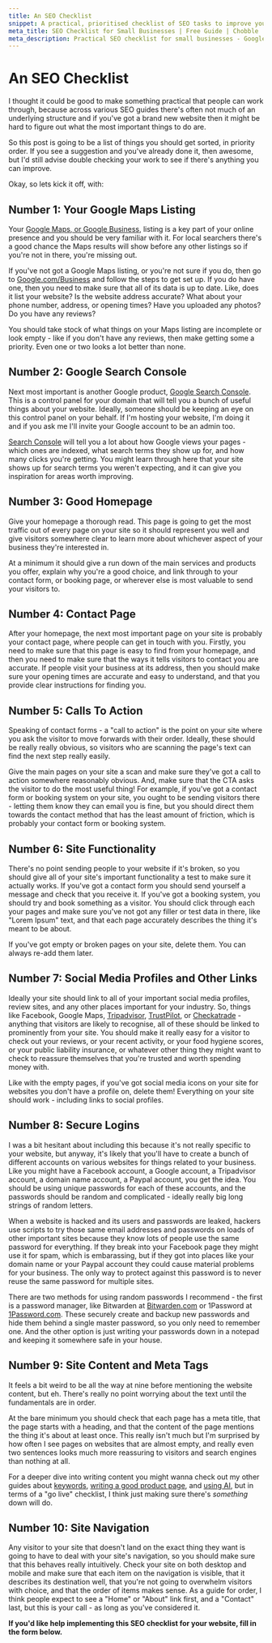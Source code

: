 ```yaml
---
title: An SEO Checklist
snippet: A practical, prioritised checklist of SEO tasks to improve your website's search engine rankings.
meta_title: SEO Checklist for Small Businesses | Free Guide | Chobble
meta_description: Practical SEO checklist for small businesses - Google Maps, Search Console, homepage optimisation - prioritised tasks - Manchester web developer
---
```


# An SEO Checklist

I thought it could be good to make something practical that people can work through, because across various SEO guides there's often not much of an underlying structure and if you've got a brand new website then it might be hard to figure out what the most important things to do are.

So this post is going to be a list of things you should get sorted, in priority order. If you see a suggestion and you've already done it, then awesome, but I'd still advise double checking your work to see if there's anything you can improve.

Okay, so lets kick it off, with:

## Number 1: Your Google Maps Listing

Your [Google Maps, or Google Business](/guides/google-business/#content), listing is a key part of your online presence and you should be very familiar with it. For local searchers there's a good chance the Maps results will show before any other listings so if you're not in there, you're missing out.

If you've not got a Google Maps listing, or you're not sure if you do, then go to [Google.com/Business](https://www.google.com/business/) and follow the steps to get set up. If you do have one, then you need to make sure that all of its data is up to date. Like, does it list your website? Is the website address accurate? What about your phone number, address, or opening times? Have you uploaded any photos? Do you have any reviews?

You should take stock of what things on your Maps listing are incomplete or look empty - like if you don't have any reviews, then make getting some a priority. Even one or two looks a lot better than none.

## Number 2: Google Search Console

Next most important is another Google product, [Google Search Console](/guides/google-search-console/#content). This is a control panel for your domain that will tell you a bunch of useful things about your website. Ideally, someone should be keeping an eye on this control panel on your behalf. If I'm hosting your website, I'm doing it and if you ask me I'll invite your Google account to be an admin too.

[Search Console](/guides/google-search-console/#content) will tell you a lot about how Google views your pages - which ones are indexed, what search terms they show up for, and how many clicks you're getting. You might learn through here that your site shows up for search terms you weren't expecting, and it can give you inspiration for areas worth improving.

## Number 3: Good Homepage

Give your homepage a thorough read. This page is going to get the most traffic out of every page on your site so it should represent you well and give visitors somewhere clear to learn more about whichever aspect of your business they're interested in.

At a minimum it should give a run down of the main services and products you offer, explain why you're a good choice, and link through to your contact form, or booking page, or wherever else is most valuable to send your visitors to.

## Number 4: Contact Page

After your homepage, the next most important page on your site is probably your contact page, where people can get in touch with you. Firstly, you need to make sure that this page is easy to find from your homepage, and then you need to make sure that the ways it tells visitors to contact you are accurate. If people visit your business at its address, then you should make sure your opening times are accurate and easy to understand, and that you provide clear instructions for finding you.

## Number 5: Calls To Action

Speaking of contact forms - a "call to action" is the point on your site where you ask the visitor to move forwards with their order. Ideally, these should be really really obvious, so visitors who are scanning the page's text can find the next step really easily.

Give the main pages on your site a scan and make sure they've got a call to action somewhere reasonably obvious. And, make sure that the CTA asks the visitor to do the most useful thing! For example, if you've got a contact form or booking system on your site, you ought to be sending visitors there - letting them know they can email you is fine, but you should direct them towards the contact method that has the least amount of friction, which is probably your contact form or booking system.

## Number 6: Site Functionality

There's no point sending people to your website if it's broken, so you should give all of your site's important functionality a test to make sure it actually works. If you've got a contact form you should send yourself a message and check that you receive it. If you've got a booking system, you should try and book something as a visitor. You should click through each your pages and make sure you've not got any filler or test data in there, like "Lorem Ipsum" text, and that each page accurately describes the thing it's meant to be about.

If you've got empty or broken pages on your site, delete them. You can always re-add them later.

## Number 7: Social Media Profiles and Other Links

Ideally your site should link to all of your important social media profiles, review sites, and any other places important for your industry. So, things like Facebook, Google Maps, [Tripadvisor](https://www.tripadvisor.com/), [TrustPilot](https://www.trustpilot.com/), or [Checkatrade](https://www.checkatrade.com/) - anything that visitors are likely to recognise, all of these should be linked to prominently from your site. You should make it really easy for a visitor to check out your reviews, or your recent activity, or your food hygiene scores, or your public liability insurance, or whatever other thing they might want to check to reassure themselves that you're trusted and worth spending money with.

Like with the empty pages, if you've got social media icons on your site for websites you don't have a profile on, delete them! Everything on your site should work - including links to social profiles.

## Number 8: Secure Logins

I was a bit hesitant about including this because it's not really specific to your website, but anyway, it's likely that you'll have to create a bunch of different accounts on various websites for things related to your business. Like you might have a Facebook account, a Google account, a Tripadvisor account, a domain name account, a Paypal account, you get the idea. You should be using unique passwords for each of these accounts, and the passwords should be random and complicated - ideally really big long strings of random letters.

When a website is hacked and its users and passwords are leaked, hackers use scripts to try those same email addresses and passwords on loads of other important sites because they know lots of people use the same password for everything. If they break into your Facebook page they might use it for spam, which is embarassing, but if they got into places like your domain name or your Paypal account they could cause material problems for your business. The only way to protect against this password is to never reuse the same password for multiple sites.

There are two methods for using random passwords I recommend - the first is a password manager, like Bitwarden at [Bitwarden.com](https://bitwarden.com/) or 1Password at [1Password.com](https://1password.com/). These securely create and backup new passwords and hide them behind a single master password, so you only need to remember one. And the other option is just writing your passwords down in a notepad and keeping it somewhere safe in your house.

## Number 9: Site Content and Meta Tags

It feels a bit weird to be all the way at nine before mentioning the website content, but eh. There's really no point worrying about the text until the fundamentals are in order.

At the bare minimum you should check that each page has a meta title, that the page starts with a heading, and that the content of the page mentions the thing it's about at least once. This really isn't much but I'm surprised by how often I see pages on websites that are almost empty, and really even two sentences looks much more reassuring to visitors and search engines than nothing at all.

For a deeper dive into writing content you might wanna check out my other guides about [keywords](/guides/keywords-and-keyword-stuffing/#content), [writing a good product page](/guides/writing-a-good-service-category-page/#content), and [using AI](/guides/using-ai-effectively/#content), but in terms of a "go live" checklist, I think just making sure there's _something_ down will do.

## Number 10: Site Navigation

Any visitor to your site that doesn't land on the exact thing they want is going to have to deal with your site's navigation, so you should make sure that this behaves really intuitively. Check your site on both desktop and mobile and make sure that each item on the navigation is visible, that it describes its destination well, that you're not going to overwhelm visitors with choice, and that the order of items makes sense. As a guide for order, I think people expect to see a "Home" or "About" link first, and a "Contact" last, but this is your call - as long as you've considered it.

**If you'd like help implementing this SEO checklist for your website, fill in the form below.**
